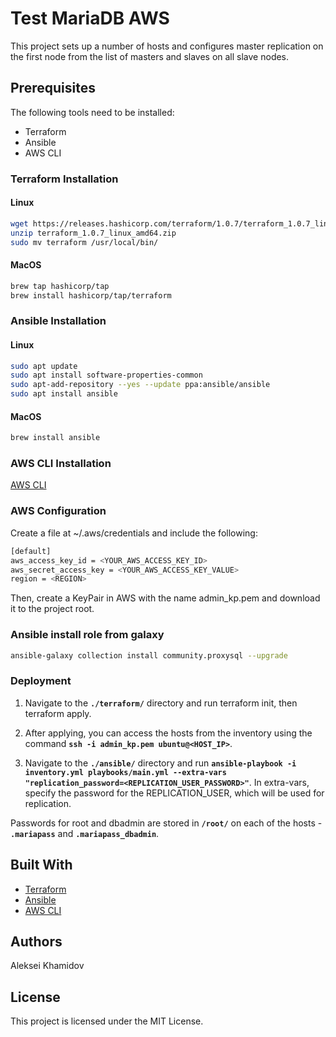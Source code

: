 # Test MariaDB AWS

This project sets up a number of hosts and configures master replication on the first node from the list of masters and slaves on all slave nodes.

## Prerequisites

The following tools need to be installed:

- Terraform
- Ansible
- AWS CLI

### Terraform Installation

#### Linux

```bash
wget https://releases.hashicorp.com/terraform/1.0.7/terraform_1.0.7_linux_amd64.zip
unzip terraform_1.0.7_linux_amd64.zip
sudo mv terraform /usr/local/bin/
```

#### MacOS

```bash
brew tap hashicorp/tap
brew install hashicorp/tap/terraform
```

### Ansible Installation

#### Linux

```bash
sudo apt update
sudo apt install software-properties-common
sudo apt-add-repository --yes --update ppa:ansible/ansible
sudo apt install ansible
```

#### MacOS

```bash
brew install ansible
```

### AWS CLI Installation

[AWS CLI](https://aws.amazon.com/cli/?nc1=h_ls)


### AWS Configuration

Create a file at ~/.aws/credentials and include the following:
```bash
[default]
aws_access_key_id = <YOUR_AWS_ACCESS_KEY_ID>
aws_secret_access_key = <YOUR_AWS_ACCESS_KEY_VALUE>
region = <REGION>
```
Then, create a KeyPair in AWS with the name admin_kp.pem and download it to the project root.


### Ansible install role from galaxy ###
```bash
ansible-galaxy collection install community.proxysql --upgrade
```

### Deployment

1. Navigate to the **`./terraform/`** directory and run terraform init, then terraform apply.

2. After applying, you can access the hosts from the inventory using the command **`ssh -i admin_kp.pem ubuntu@<HOST_IP>`**.

3. Navigate to the **`./ansible/`** directory and run **`ansible-playbook -i inventory.yml playbooks/main.yml --extra-vars "replication_password=<REPLICATION_USER_PASSWORD>"`**. In extra-vars, specify the password for the REPLICATION_USER, which will be used for replication.

Passwords for root and dbadmin are stored in **`/root/`** on each of the hosts - **`.mariapass`** and **`.mariapass_dbadmin`**.

## Built With

- [Terraform](https://www.terraform.io/)
- [Ansible](https://www.ansible.com/)
- [AWS CLI](https://aws.amazon.com/cli/)


## Authors

Aleksei Khamidov

## License

This project is licensed under the MIT License.
